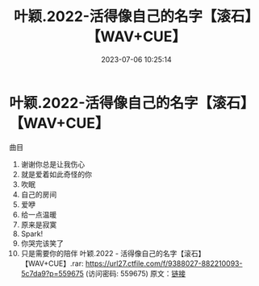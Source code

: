 ﻿---
title: 叶颖.2022-活得像自己的名字【滚石】【WAV+CUE】
date: 2023-07-06 10:25:14
categories: WAV车载音乐、镜像
tags: 华语中文
---
# 叶颖.2022-活得像自己的名字【滚石】【WAV+CUE】

曲目
01. 谢谢你总是让我伤心
02. 就是爱着如此奇怪的你
03. 吹眠
04. 自己的房间
05. 爱咿
06. 给一点温暖
07. 原来是寂寞
08. Spark!
09. 你哭完该笑了
10. 只是需要你的陪伴
叶颖.2022 - 活得像自己的名字【滚石】【WAV+CUE】.rar: https://url27.ctfile.com/f/9388027-882210093-5c7da9?p=559675
(访问密码: 559675)
原文：[链接](https://blog.sina.com.cn/s/blog_1647c7e76010312l9.html)